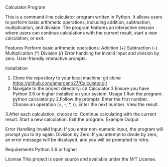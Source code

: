 Calculator Program

This is a command-line calculator program written in Python. It allows users to perform basic arithmetic operations, including addition, subtraction, multiplication, and division. The program features an interactive session where users can continue calculations with the current result, start a new calculation, or exit.

Features
  Perform basic arithmetic operations:
  Addition (+)
  Subtraction (-)
  Multiplication (*)
  Division (/)
Error handling for invalid input and division by zero.
User-friendly interactive prompts.

Installation
  1. Clone the repository to your local machine:
  git clone https://github.com/amarcano27/Calculator.git
  2.  Navigate to the project directory:
  cd Calculator
  3.Ensure you have Python 3.6 or higher installed on your system.
Usage
1.Run the program:
  python calculator.py
2.Follow the prompts:
  Enter the first number.
  Choose an operation (+, -, *, /).
  Enter the next number.
  View the result.

3.After each calculation, choose to:
  Continue calculating with the current result.
  Start a new calculation.
  Exit the program.
  Example Output

Error Handling
  Invalid Input: If you enter non-numeric input, the program will prompt you to try again.
  Division by Zero: If you attempt to divide by zero, an error message will be displayed, and you will be prompted to retry.

Requirements
  Python 3.6 or higher

License
  This project is open source and available under the MIT License.
